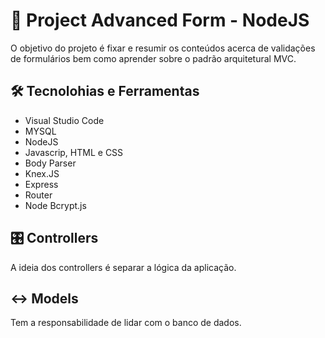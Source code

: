 # 🔮 Project Advanced Form - NodeJS

O objetivo do projeto é fixar e resumir os conteúdos acerca de validações de formulários bem como aprender sobre o padrão arquitetural MVC.

## 🛠 Tecnolohias e Ferramentas

- Visual Studio Code
- MYSQL
- NodeJS
- Javascrip, HTML e CSS
- Body Parser
- Knex.JS
- Express
- Router
- Node Bcrypt.js

## 🎛 Controllers

A ideia dos controllers é separar a lógica da aplicação.

## ↔ Models

Tem a responsabilidade de lidar com o banco de dados.
